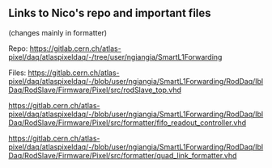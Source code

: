 ## Links to Nico's repo and important files

(changes mainly in formatter)

Repo: 
https://gitlab.cern.ch/atlas-pixel/daq/atlaspixeldaq/-/tree/user/ngiangia/SmartL1Forwarding

Files:
https://gitlab.cern.ch/atlas-pixel/daq/atlaspixeldaq/-/blob/user/ngiangia/SmartL1Forwarding/RodDaq/IblDaq/RodSlave/Firmware/Pixel/src/rodSlave_top.vhd

https://gitlab.cern.ch/atlas-pixel/daq/atlaspixeldaq/-/blob/user/ngiangia/SmartL1Forwarding/RodDaq/IblDaq/RodSlave/Firmware/Pixel/src/formatter/fifo_readout_controller.vhd

https://gitlab.cern.ch/atlas-pixel/daq/atlaspixeldaq/-/blob/user/ngiangia/SmartL1Forwarding/RodDaq/IblDaq/RodSlave/Firmware/Pixel/src/formatter/quad_link_formatter.vhd
